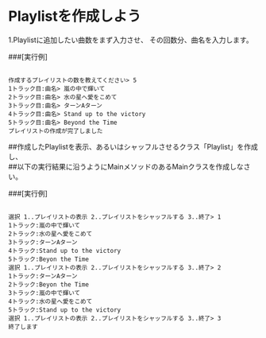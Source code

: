 # Playlistを作成しよう  

1.Playlistに追加したい曲数をまず入力させ、
その回数分、曲名を入力します。  

###[実行例]  

```

作成するプレイリストの数を教えてください> 5
1トラック目:曲名> 嵐の中で輝いて
2トラック目:曲名> 水の星へ愛をこめて
3トラック目:曲名> ターンAターン
4トラック目:曲名> Stand up to the victory
5トラック目:曲名> Beyond the Time
プレイリストの作成が完了しました

```

##作成したPlaylistを表示、あるいはシャッフルさせるクラス「Playlist」を作成し、  
##以下の実行結果に沿うようにMainメソッドのあるMainクラスを作成しなさい。  

###[実行例]  

```

選択 1..プレイリストの表示 2..プレイリストをシャッフルする 3..終了> 1
1トラック:嵐の中で輝いて
2トラック:水の星へ愛をこめて
3トラック:ターンAターン
4トラック:Stand up to the victory
5トラック:Beyon the Time
選択 1..プレイリストの表示 2..プレイリストをシャッフルする 3..終了> 2
1トラック:ターンAターン
2トラック:Beyon the Time
3トラック:嵐の中で輝いて
4トラック:水の星へ愛をこめて
5トラック:Stand up to the victory
選択 1..プレイリストの表示 2..プレイリストをシャッフルする 3..終了> 3
終了します

```
